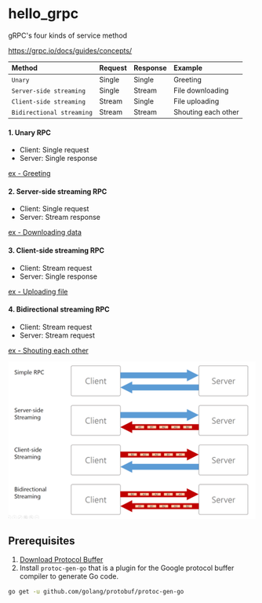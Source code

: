 # hello_grpc

gRPC's four kinds of service method

https://grpc.io/docs/guides/concepts/


|Method  | Request  | Response  |  Example |
|:---|:---|:---|:---|
| `Unary`| Single |  Single | Greeting|
| `Server-side streaming` | Single  | Stream  | File downloading|
| `Client-side streaming` | Stream  | Single  | File uploading|
| `Bidirectional streaming` | Stream | Stream  | Shouting each other|

#### 1. Unary RPC

- Client: Single request
- Server: Single response

[ex - Greeting](greeting)


#### 2. Server-side streaming RPC

- Client: Single request
- Server: Stream response


[ex - Downloading data](./download)

#### 3. Client-side streaming RPC

- Client: Stream request
- Server: Single response


[ex - Uploading file](./upload)

#### 4. Bidirectional streaming RPC  

- Client: Stream request
- Server: Stream request

[ex - Shouting each other](./referee)


![4 kinds of service method](4-kinds-of-service-method-2.png)


## Prerequisites

1) [Download Protocol Buffer](https://github.com/protocolbuffers/protobuf/releases)
2) Install `protoc-gen-go` that is a plugin for the Google protocol buffer compiler to generate Go code.

```sh
go get -u github.com/golang/protobuf/protoc-gen-go
``` 
    